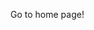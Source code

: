 <a herf='https://banosss.github.io/webanalysis/Home_4c349964d7cc9679d9f602d6d1bbcac81875474ecd252892a6b3cea5434e5f96.html'> Go to home page!</a>

